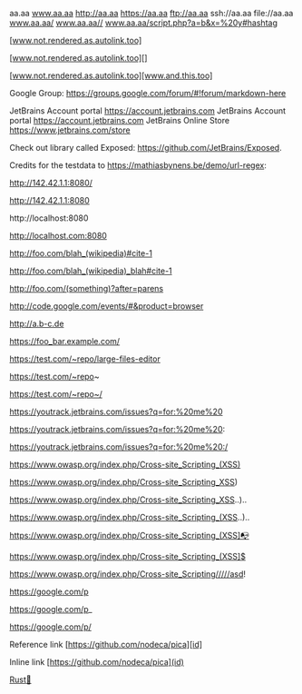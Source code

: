 aa.aa
www.aa.aa
http://aa.aa
https://aa.aa
ftp://aa.aa
ssh://aa.aa
file://aa.aa
www.aa.aa/
www.aa.aa//
www.aa.aa/script.php?a=b&x=%20y#hashtag

[www.not.rendered.as.autolink.too]

[www.not.rendered.as.autolink.too][]

[www.not.rendered.as.autolink.too][www.and.this.too]

Google Group: https://groups.google.com/forum/#!forum/markdown-here

JetBrains Account portal 
https://account.jetbrains.com
JetBrains Account portal https://account.jetbrains.com
JetBrains Online Store https://www.jetbrains.com/store

Check out library called Exposed: https://github.com/JetBrains/Exposed.

Credits for the testdata to https://mathiasbynens.be/demo/url-regex:

http://142.42.1.1:8080/

http://142.42.1.1:8080

http://localhost:8080

http://localhost.com:8080

http://foo.com/blah_(wikipedia)#cite-1

http://foo.com/blah_(wikipedia)_blah#cite-1

http://foo.com/(something)?after=parens

http://code.google.com/events/#&product=browser

http://a.b-c.de

https://foo_bar.example.com/

https://test.com/~repo/large-files-editor

https://test.com/~repo~

https://test.com/~repo~/

https://youtrack.jetbrains.com/issues?q=for:%20me%20

https://youtrack.jetbrains.com/issues?q=for:%20me%20:

https://youtrack.jetbrains.com/issues?q=for:%20me%20:/

https://www.owasp.org/index.php/Cross-site_Scripting_(XSS)

https://www.owasp.org/index.php/Cross-site_Scripting_XSS)

https://www.owasp.org/index.php/Cross-site_Scripting_XSS..)..

https://www.owasp.org/index.php/Cross-site_Scripting_(XSS..)..

https://www.owasp.org/index.php/Cross-site_Scripting_(XSS]📭

https://www.owasp.org/index.php/Cross-site_Scripting_(XSS]$

https://www.owasp.org/index.php/Cross-site_Scripting/////asd!

https://google.com/p

https://google.com/p_

https://google.com/p/

Reference link [https://github.com/nodeca/pica][id]

Inline link [https://github.com/nodeca/pica](id)

[Rust](https://google.com/?123456789)[💬](https://google.com/?123456789)
